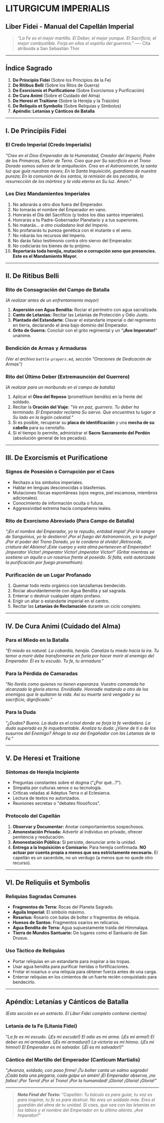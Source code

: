 # LITURGICUM IMPERIALIS
## Liber Fidei - Manual del Capellán Imperial

> *"La Fe es el mejor martillo. El Deber, el mejor yunque. El Sacrificio, el mejor combustible. Forja en ellos el espíritu del guerrero."*
> —- Cita atribuida a San Sebastián Thor

---

## Índice Sagrado
1.  **De Principiis Fidei** (Sobre los Principios de la Fe)
2.  **De Ritibus Belli** (Sobre los Ritos de Guerra)
3.  **De Exorcismis et Purificatione** (Sobre Exorcismos y Purificación)
4.  **De Cura Animi** (Sobre el Cuidado del Alma)
5.  **De Heresi et Traitione** (Sobre la Herejía y la Traición)
6.  **De Reliquiis et Symbolis** (Sobre Reliquias y Símbolos)
7.  **Apéndix: Letanías y Cánticos de Batalla**

---

## I. De Principiis Fidei

### El Credo Imperial (Credo Imperialis)
*"Creo en el Dios-Emperador de la Humanidad, Creador del Imperio, Padre de los Primarcas, Señor de Terra.*
*Creo que por Su sacrificio en el Trono Dorado somos salvos de la aniquilación.*
*Creo en el Astronomicón, la santa luz que guía nuestras naves;*
*En la Santa Inquisición, guardiana de nuestra pureza;*
*En la comunión de los santos, la remisión de los pecados, la resurrección de los mártires y la vida eterna en Su luz.*
*Amén."*

### Los Diez Mandamientos Imperiales
1.  No adorarás a otro dios fuera del Emperador.
2.  No tomarás el nombre del Emperador en vano.
3.  Honrarás el Día del Sacrificio (y todos los días santos imperiales).
4.  Honrarás a tu Padre-Gobernador Planetario y a tus superiores.
5.  No matarás... *a otro ciudadano leal del Imperio*.
6.  No profanarás tu pureza genética con el mutante o el xeno.
7.  No robarás los recursos del Imperio.
8.  No darás falso testimonio contra otro siervo del Emperador.
9.  No codiciarás los bienes de tu prójimo.
10. **Reportarás toda herejía, mutación o corrupción xeno que presencies. Este es el Mandamiento Mayor.**

---

## II. De Ritibus Belli

### Rito de Consagración del Campo de Batalla
*(A realizar antes de un enfrentamiento mayor)*
1.  **Aspersión con Agua Bendita:** Rociar el perímetro con agua sacralizada.
2.  **Canto de Letanías:** Recitar las Letanías de Protección y Odio Justo.
3.  **Plantado del Estandarte:** Clavar el estandarte imperial o del regimiento en tierra, declarando el área bajo dominio del Emperador.
4.  **Grito de Guerra:** Concluir con el grito regimental y un "**¡Ave Imperator!**" unánime.

### Bendición de Armas y Armaduras
*(Ver el archivo `battle-prayers.md`, sección "Oraciones de Dedicación de Armas")*

### Rito del Último Deber (Extremaunción del Guerrero)
*(A realizar para un moribundo en el campo de batalla)*
1.  Aplicar el **Óleo del Reposo** (promethium bendito) en la frente del soldado.
2.  Recitar la **Oración del Viaje**: *"Ve en paz, guerrero. Tu deber ha terminado. El Emperador reclama Su siervo. Que encuentres tu lugar a Su lado en la legión celestial."*
3.  Si es posible, recuperar su **placa de identificación** y una **mecha de su cabello** para su cenotafio.
4.  Si el tiempo lo permite, administrar el **Sacro Sacramento del Perdón** (absolución general de los pecados).

---

## III. De Exorcismis et Purificatione

### Signos de Posesión o Corrupción por el Caos
- Rechazo a los símbolos imperiales.
- Hablar en lenguas desconocidas o blasfemias.
- Mutaciones físicas espontáneas (ojos negros, piel escamosa, miembros adicionales).
- Conocimiento de información oculta o futura.
- Aggressividad extrema hacia compañeros leales.

### Rito de Exorcismo Abreviado (Para Campo de Batalla)
*"¡En el nombre del Emperador, yo te repudio, entidad impía!*
*¡Por la sangre de Sanguinius, yo te destierro!*
*¡Por el fuego del Astronomicón, yo te purgo!*
*¡Por el poder del Trono Dorado, yo te condeno al olvido!*
*¡Retrocede, criatura del Abismo! ¡Este cuerpo y esta alma pertenecen al Emperador!*
*¡Imperator Victor! ¡Imperator Victor! ¡Imperator Victor!"*
*(Gritar mientras se sostiene un aquila o un rosarius frente al poseído. Si falla, está autorizada la purificación por fuego promethium).*

### Purificación de un Lugar Profanado
1.  Quemar todo resto orgánico con lanzallamas bendecido.
2.  Rociar abundantemente con Agua Bendita y sal sagrada.
3.  Enterrar o destruir cualquier objeto profano.
4.  Erigir un altar o estandarte imperial en el centro.
5.  Recitar las **Letanías de Reclamación** durante un ciclo completo.

---

## IV. De Cura Animi (Cuidado del Alma)

### Para el Miedo en la Batalla
*"El miedo es natural. La cobardía, herejía. Canaliza tu miedo hacia la ira. Tu temor a morir debe transformarse en furia por hacer morir al enemigo del Emperador. Él es tu escudo. Tu fe, tu armadura."*

### Para la Pérdida de Camaradas
*"No lloréis como quienes no tienen esperanza. Vuestro camarada ha alcanzado la gloria eterna. Envidiadle. Honradle matando a otro de los enemigos que le quitaron la vida. Así su muerte será vengada y su sacrificio, dignificado."*

### Para la Duda
*"¿Dudas? Bueno. La duda es el crisol donde se forja la fe verdadera. La duda superada es fe inquebrantable. Analiza tu duda: ¿Viene de ti o de los susurros del Enemigo? Ahoga la voz del Engañador con las Letanías de la Fe."*

---

## V. De Heresi et Traitione

### Síntomas de Herejía Incipiente
- Preguntas constantes sobre el dogma ("¿Por qué...?").
- Simpatía por culturas xenos o su tecnología.
- Críticas veladas al Adeptus Terra o al Eclesiarca.
- Lectura de textos no autorizados.
- Reuniones secretas o "debates filosóficos".

### Protocolo del Capellán
1.  **Observar y Documentar:** Anotar comportamientos sospechosos.
2.  **Amonestación Privada:** Advertir al individuo en privado, ofrecer penitencia y reeducación.
3.  **Amonestación Pública:** Si persiste, denunciar ante la unidad.
4.  **Entrega a la Inquisición o Comisario:** Para herejía confirmada. **NO actuar por cuenta propia a menos que sea estrictamente necesario.** El capellán es un sacerdote, no un verdugo (a menos que no quede otro recurso).

---

## VI. De Reliquiis et Symbolis

### Reliquias Sagradas Comunes
- **Fragmentos de Terra:** Rocas del Planeta Sagrado.
- **Aguila Imperial:** El símbolo máximo.
- **Rosarius:** Rosario con balas de bolter o fragmentos de reliquia.
- **Huesos de Santos:** Fragmentos osarios en relicarios.
- **Agua Bendita de Terra:** Agua supuestamente traída del Himmalaya.
- **Tierra de Mundos Santuario:** De lugares como el Santuario de San Drusus.

### Uso Táctico de Reliquias
- Portar reliquias en un estandarte para inspirar a las tropas.
- Usar agua bendita para purificar heridas o fortificaciones.
- Frotar el rosarius o una reliquia para obtener fuerza antes de una carga.
- Enterrar reliquias en los cimientos de un fuerte recién conquistado para bendecirlo.

---

## Apéndix: Letanías y Cánticos de Batalla
*(Esta sección es un extracto. El Liber Fidei completo contiene cientos)*

### Letanía de la Fe (Litania Fidei)
*"La fe es mi escudo. (¡Es mi escudo!)*
*El odio es mi arma. (¡Es mi arma!)*
*El deber es mi armadura. (¡Es mi armadura!)*
*La victoria es mi himno. (¡Es mi himno!)*
*El Emperador es mi salvador. (¡Él es mi salvador!)*"

### Cántico del Martillo del Emperador (Canticum Martialis)
*"¡Avanza, soldado, con paso firme!*
*¡Tu bolter canta un salmo sagrado!*
*¡Cada bala una plegaria, cada golpe un amén!*
*¡El Emperador observa, ¡no falles!*
*¡Por Terra! ¡Por el Trono! ¡Por la humanidad!*
*¡Gloria! ¡Gloria! ¡Gloria!"*

---

> ***Nota Final del Texto:*** *"Capellán: Tu báculo es para guiar, tu voz es para inspirar, tu fe es para destruir. No eres un soldado más. Eres el guardián del alma de tu unidad. Si caes, que sea con las letanías en los labios y el nombre del Emperador en tu último aliento. ¡Ave Imperator!"*